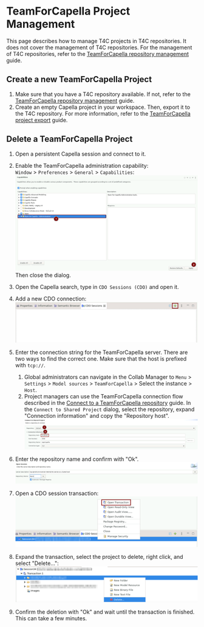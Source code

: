 <!--
 ~ SPDX-FileCopyrightText: Copyright DB InfraGO AG and contributors
 ~ SPDX-License-Identifier: Apache-2.0
 -->

# TeamForCapella Project Management

This page describes how to manage T4C projects in T4C repositories. It does not
cover the management of T4C repositories. For the management of T4C
repositories, refer to the
[TeamForCapella repository management](../repository-management/index.md)
guide.

## Create a new TeamForCapella Project

1. Make sure that you have a T4C repository available. If not, refer to the
   [TeamForCapella repository management](../repository-management/index.md)
   guide.
1. Create an empty Capella project in your workspace. Then, export it to the
   T4C repository. For more information, refer to the
   [TeamForCapella project export](../../../user/tools/capella/teamforcapella/export/index.md)
   guide.

## Delete a TeamForCapella Project

1. Open a persistent Capella session and connect to it.
1. Enable the TeamForCapella administration capability: <br /> `Window` >
   `Preferences` > `General` > `Capabilities`:
   ![Activate TeamForCapella administration capabilities](./activate-t4c-administration-guide.png)
   Then close the dialog.
1. Open the Capella search, type in `CDO Sessions (CDO)` and open it.
1. Add a new CDO connection:
   ![Add a new CDO connection](./add-new-cdo-session.png)
1. Enter the connection string for the TeamForCapella server. There are two
   ways to find the correct one. Make sure that the host is prefixed with
   `tcp://`.

    1. Global administrators can navigate in the Collab Manager to `Menu` >
       `Settings` > `Model sources` > `TeamForCapella` > Select the instance >
       `Host`.
    1. Project managers can use the TeamForCapella connection flow described in
       the
       [Connect to a TeamForCapella repository](../../../user/tools/capella/teamforcapella/export/index.md)
       guide. In the `Connect to Shared Project` dialog, select the repository,
       expand "Connection information" and copy the "Repository host".
       ![Find out T4C server host](./find-out-repository-host.png)

1. Enter the repository name and confirm with "Ok".
   ![Open CDO session](./open-cdo-session.png)
1. Open a CDO session transaction:
   ![Open a CDO transaction](./open-cdo-transaction.png)
1. Expand the transaction, select the project to delete, right click, and
   select "Delete...": ![Delete a T4C project](./delete-t4c-project.png)
1. Confirm the deletion with "Ok" and wait until the transaction is finished.
   This can take a few minutes.
